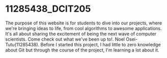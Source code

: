 # 11285438_DCIT205
The purpose of this website is for students to dive into our projects, where we're bringing ideas to life, from cool algorithms to awesome applications. It's all about sharing the excitement of being the next wave of computer scientists. Come check out what we've been up to!.
Noel Osei-Tutu(11285438).
Before I started this project, I had little to zero knowledge about Git but through the course of the project, I'm learning a lot about it.


